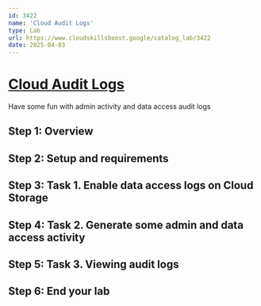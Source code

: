 ```yaml
---
id: 3422
name: 'Cloud Audit Logs'
type: Lab
url: https://www.cloudskillsboost.google/catalog_lab/3422
date: 2025-04-03
---
```


# [Cloud Audit Logs](https://www.cloudskillsboost.google/catalog_lab/3422)

Have some fun with admin activity and data access audit logs

## Step 1: Overview

## Step 2: Setup and requirements

## Step 3: Task 1. Enable data access logs on Cloud Storage

## Step 4: Task 2. Generate some admin and data access activity

## Step 5: Task 3. Viewing audit logs

## Step 6: End your lab
